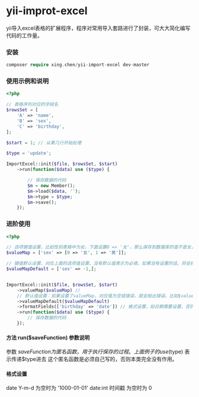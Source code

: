 # yii-improt-excel
yii导入excel表格的扩展程序，程序对常用导入套路进行了封装，可大大简化编写代码的工作量。

### 安装
```php
composer require xing.chen/yii-import-excel dev-master
```

### 使用示例和说明
```php
<?php

// 表格序列对应的字段名
$rowsSet = [
    'A' => 'name',
    'B' => 'sex',
    'C' => 'birthday',
];

$start = 1; // 从第几行开始处理

$type = 'update';

ImportExcel::init($file, $rowsSet, $start)
    ->run(function($data) use ($type) {

        // 保存数据的代码
        $m = new Member();
        $m->load($data, '');
        $m->type = $type;
        $m->save();
    });
```

### 进阶使用
```php
<?php

// 选项键值设置，比如性别表格中为女，下面设置0 => '女'，那么保存到数据库的值不是女，而是0（取键名）
$valueMap = ['sex' => [0 => '女', 1 => '男']];

// 键值默认设置，对应上面的选项值设置，没有默认值表示为必填，如果没有设置的话，将会抛出错误
$valueMapDefault = ['sex' => -1,];


ImportExcel::init($file, $rowsSet, $start)
    ->valueMap($valueMap) // 
    // 默认值设置：如果设置了valueMap，对应值为空或错误，就会抛出错误。比如$valueMap['sex'] => [ 0 => '女', 1 => '男']，如果值不是男|女，就会抛出错误，但是设置了这个，则会自动变成默认值，不会抛出错误
    ->valueMapDefault($valueMapDefault) 
    ->formatFields(['birthday' => 'date']) // 格式设置，如日期需要设置，否则读取到值 会有问题
    ->run(function($data) use ($type) {
        // 保存数据的代码
    });
```

#### 方法 run($saveFunction) 参数说明
参数 $saveFunction 为匿名函数，用于执行保存的过程。
上面例子的use ($type) 表示传递$type进去
这个匿名函数是必须自己写的，否则本类完全没有作用。

#### 格式设置
date  Y-m-d 为空时为 '1000-01-01'
date:int 时间戳 为空时为 0